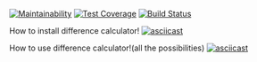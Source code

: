 [![Maintainability](https://api.codeclimate.com/v1/badges/88fcb405fa9745dffc83/maintainability)](https://codeclimate.com/github/Barrierok/frontend-project-lvl2/maintainability)  [![Test Coverage](https://api.codeclimate.com/v1/badges/88fcb405fa9745dffc83/test_coverage)](https://codeclimate.com/github/Barrierok/frontend-project-lvl2/test_coverage)  [![Build Status](https://travis-ci.org/Barrierok/frontend-project-lvl2.svg?branch=master)](https://travis-ci.org/Barrierok/frontend-project-lvl2)

How to install difference calculator!
[![asciicast](https://asciinema.org/a/NksrjhRiK01cpsAYWwfM88lD4.svg)](https://asciinema.org/a/NksrjhRiK01cpsAYWwfM88lD4)

How to use difference calculator!(all the possibilities)
[![asciicast](https://asciinema.org/a/USLYkcQjrVmE71OkhmjJHyjN8.svg)](https://asciinema.org/a/USLYkcQjrVmE71OkhmjJHyjN8)
